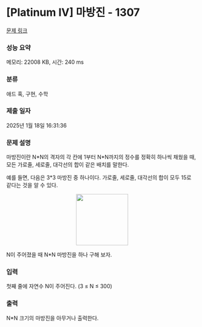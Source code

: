 # [Platinum IV] 마방진 - 1307 

[문제 링크](https://www.acmicpc.net/problem/1307) 

### 성능 요약

메모리: 22008 KB, 시간: 240 ms

### 분류

애드 혹, 구현, 수학

### 제출 일자

2025년 1월 18일 16:31:36

### 문제 설명

<p>마방진이란 N*N의 격자의 각 칸에 1부터 N*N까지의 정수를 정확히 하나씩 채웠을 때, 모든 가로줄, 세로줄, 대각선의 합이 같은 배치를 말한다.</p>

<p>예를 들면, 다음은 3*3 마방진 중 하나이다. 가로줄, 세로줄, 대각선의 합이 모두 15로 같다는 것을 알 수 있다.</p>

<p style="text-align: center;"><img alt="" src="https://www.acmicpc.net/upload/201004/mmm.JPG" style="height: 135px; width: 137px;"></p>

<p>N이 주어졌을 때 N*N 마방진을 하나 구해 보자.</p>

### 입력 

 <p>첫째 줄에 자연수 N이 주어진다. (3 ≤ N ≤ 300)</p>

### 출력 

 <p>N*N 크기의 마방진을 아무거나 출력한다.</p>

